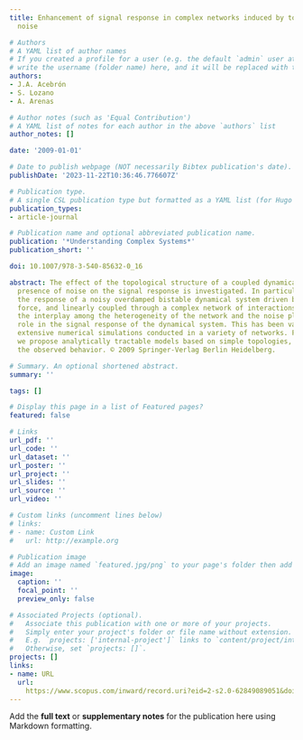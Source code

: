 ```yaml
---
title: Enhancement of signal response in complex networks induced by topology and
  noise

# Authors
# A YAML list of author names
# If you created a profile for a user (e.g. the default `admin` user at `content/authors/admin/`), 
# write the username (folder name) here, and it will be replaced with their full name and linked to their profile.
authors:
- J.A. Acebrón
- S. Lozano
- A. Arenas

# Author notes (such as 'Equal Contribution')
# A YAML list of notes for each author in the above `authors` list
author_notes: []

date: '2009-01-01'

# Date to publish webpage (NOT necessarily Bibtex publication's date).
publishDate: '2023-11-22T10:36:46.776607Z'

# Publication type.
# A single CSL publication type but formatted as a YAML list (for Hugo requirements).
publication_types:
- article-journal

# Publication name and optional abbreviated publication name.
publication: '*Understanding Complex Systems*'
publication_short: ''

doi: 10.1007/978-3-540-85632-0_16

abstract: The effect of the topological structure of a coupled dynamical system in
  presence of noise on the signal response is investigated. In particular, we consider
  the response of a noisy overdamped bistable dynamical system driven by a periodic
  force, and linearly coupled through a complex network of interactions. We find that
  the interplay among the heterogeneity of the network and the noise plays a crucial
  role in the signal response of the dynamical system. This has been validated by
  extensive numerical simulations conducted in a variety of networks. Furthermore,
  we propose analytically tractable models based on simple topologies, which explain
  the observed behavior. © 2009 Springer-Verlag Berlin Heidelberg.

# Summary. An optional shortened abstract.
summary: ''

tags: []

# Display this page in a list of Featured pages?
featured: false

# Links
url_pdf: ''
url_code: ''
url_dataset: ''
url_poster: ''
url_project: ''
url_slides: ''
url_source: ''
url_video: ''

# Custom links (uncomment lines below)
# links:
# - name: Custom Link
#   url: http://example.org

# Publication image
# Add an image named `featured.jpg/png` to your page's folder then add a caption below.
image:
  caption: ''
  focal_point: ''
  preview_only: false

# Associated Projects (optional).
#   Associate this publication with one or more of your projects.
#   Simply enter your project's folder or file name without extension.
#   E.g. `projects: ['internal-project']` links to `content/project/internal-project/index.md`.
#   Otherwise, set `projects: []`.
projects: []
links:
- name: URL
  url: 
    https://www.scopus.com/inward/record.uri?eid=2-s2.0-62849089051&doi=10.1007%2f978-3-540-85632-0_16&partnerID=40&md5=cc9c0a9312fa84d2b9abe555ffcc4b04
---
```


Add the **full text** or **supplementary notes** for the publication here using Markdown formatting.
